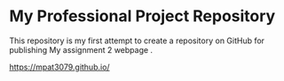 # My Professional Project Repository

This repository is my first attempt to create a repository on GitHub for publishing My assignment 2 webpage .

https://mpat3079.github.io/